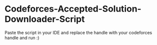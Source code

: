 # Codeforces-Accepted-Solution-Downloader-Script

Paste the script in your IDE and replace the handle with your codeforces handle and run :)
